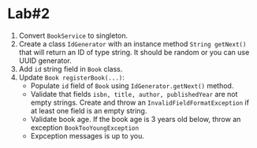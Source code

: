 # Lab#2

1. Convert `BookService` to singleton.
2. Create a class `IdGenerator` with an instance method `String getNext()` that will return an ID of type string. It should be random or you can use UUID generator.
3. Add `id` string field in `Book` class.
4. Update `Book registerBook(...)`:
    * Populate `id` field of `Book` using `IdGenerator.getNext()` method.
    * Validate that fields `isbn, title, author, publishedYear` are not empty strings. Create and throw an `InvalidFieldFormatException` if at least one field is an empty string.
    * Validate book age. If the book age is 3 years old below, throw an exception `BookTooYoungException`
    * Expception messages is up  to you.
